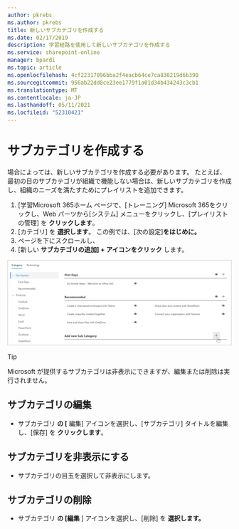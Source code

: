 ```yaml
---
author: pkrebs
ms.author: pkrebs
title: 新しいサブカテゴリを作成する
ms.date: 02/17/2019
description: 学習経路を使用して新しいサブカテゴリを作成する
ms.service: sharepoint-online
manager: bpardi
ms.topic: article
ms.openlocfilehash: 4cf22317096bba2f4eacb64ce7ca838219d6b390
ms.sourcegitcommit: 956ab22dd8ce23ee1779f1a01d34b434243c3cb1
ms.translationtype: MT
ms.contentlocale: ja-JP
ms.lasthandoff: 05/11/2021
ms.locfileid: "52310421"
---
```

# <a name="create-a-subcategory"></a>サブカテゴリを作成する 
場合によっては、新しいサブカテゴリを作成する必要があります。 たとえば、最初の日のサブカテゴリが組織で機能しない場合は、新しいサブカテゴリを作成し、組織のニーズを満たすためにプレイリストを追加できます。 

1. [学習Microsoft 365ホーム ページで、[トレーニング] Microsoft 365をクリックし、Web パーツから[システム] メニューをクリックし、[プレイリストの管理] を **クリックします**。  
2. [カテゴリ] を **選択します**。 この例では、[次の設定]**をはじめに。**  
3. ページを下にスクロールし、 
3. [新しい **サブカテゴリの追加] + アイコンをクリック** します。  

![cg-newsubcategory.png](media/cg-newsubcategory.png)

> [!TIP]
> Microsoft が提供するサブカテゴリは非表示にできますが、編集または削除は実行されません。 

## <a name="edit-a-subcategory"></a>サブカテゴリの編集
- サブカテゴリ **の [** 編集] アイコンを選択し、[サブカテゴリ] タイトルを編集し、[保存] を **クリックします**。

## <a name="hide-a-subcategory"></a>サブカテゴリを非表示にする
- サブカテゴリの目玉を選択して非表示にします。 

## <a name="delete-a-subcategory"></a>サブカテゴリの削除
- サブカテゴリ **の [編集** ] アイコンを選択し、[削除] を **選択します。** 
